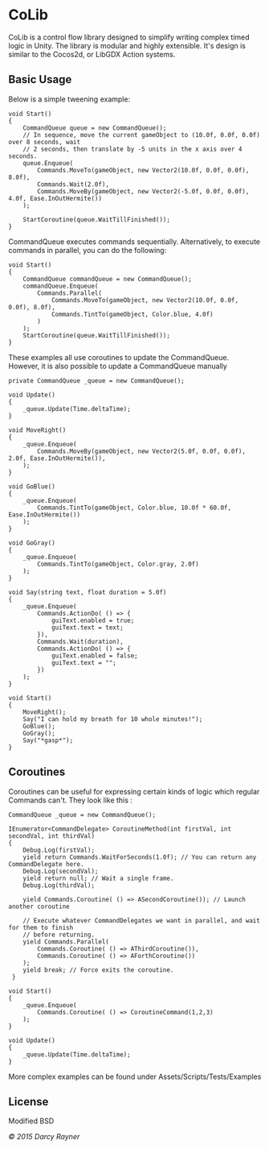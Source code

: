 CoLib
=

CoLib is a control flow library designed to simplify writing complex
timed logic in Unity. The library is modular and highly extensible. It's design
is similar to the Cocos2d, or LibGDX Action systems.

Basic Usage
-

Below is a simple tweening example:
    
    void Start()
    {
        CommandQueue queue = new CommandQueue();
        // In sequence, move the current gameObject to (10.0f, 0.0f, 0.0f) over 8 seconds, wait
        // 2 seconds, then translate by -5 units in the x axis over 4 seconds.
        queue.Enqueue(
            Commands.MoveTo(gameObject, new Vector2(10.0f, 0.0f, 0.0f), 8.0f),
            Commands.Wait(2.0f),
            Commands.MoveBy(gameObject, new Vector2(-5.0f, 0.0f, 0.0f), 4.0f, Ease.InOutHermite())
        );
        
        StartCoroutine(queue.WaitTillFinished());
    }

CommandQueue executes commands sequentially. Alternatively, to execute commands in parallel,
you can do the following:

    void Start()
    {
        CommandQueue commandQueue = new CommandQueue();
        commandQueue.Enqueue(
            Commands.Parallel(
                Commands.MoveTo(gameObject, new Vector2(10.0f, 0.0f, 0.0f), 8.0f),
                Commands.TintTo(gameObject, Color.blue, 4.0f)
            )
        );
        StartCoroutine(queue.WaitTillFinished());
    }

These examples all use coroutines to update the CommandQueue. However, it is also possible to update a CommandQueue manually

    private CommandQueue _queue = new CommandQueue();
    
    void Update()
    {
        _queue.Update(Time.deltaTime);
    }
    
    void MoveRight()
    {
        _queue.Enqueue(
            Commands.MoveBy(gameObject, new Vector2(5.0f, 0.0f, 0.0f), 2.0f, Ease.InOutHermite()),
        );
    }
    
    void GoBlue()
    {
        _queue.Enqueue(
            Commands.TintTo(gameObject, Color.blue, 10.0f * 60.0f, Ease.InOutHermite())
        );
    }
    
    void GoGray()
    {
        _queue.Enqueue(
            Commands.TintTo(gameObject, Color.gray, 2.0f)
        );
    }
    
    void Say(string text, float duration = 5.0f)
    {
        _queue.Enqueue(
            Commands.ActionDo( () => {
                guiText.enabled = true;
                guiText.text = text;
            }),
            Commands.Wait(duration),
            Commands.ActionDo( () => {
                guiText.enabled = false;
                guiText.text = "";
            })
        );
    }
    
    void Start()
    {
        MoveRight();
        Say("I can hold my breath for 10 whole minutes!");
        GoBlue();
        GoGray();
        Say("*gasp*");
    }
    
Coroutines
-

Coroutines can be useful for expressing certain kinds of logic which regular Commands can't. They look like this :

    CommandQueue _queue = new CommandQueue();

    IEnumerator<CommandDelegate> CoroutineMethod(int firstVal, int secondVal, int thirdVal)
    {
        Debug.Log(firstVal);
        yield return Commands.WaitForSeconds(1.0f); // You can return any CommandDelegate here.
        Debug.Log(secondVal);
        yield return null; // Wait a single frame.
        Debug.Log(thirdVal);
        
        yield Commands.Coroutine( () => ASecondCoroutine()); // Launch another coroutine
        
        // Execute whatever CommandDelegates we want in parallel, and wait for them to finish
        // before returning.
        yield Commands.Parallel( 
            Commands.Coroutine( () => AThirdCoroutine()),
            Commands.Coroutine( () => AForthCoroutine())
        );
        yield break; // Force exits the coroutine.
     }
        
    void Start() 
    { 
        _queue.Enqueue(
            Commands.Coroutine( () => CoroutineCommand(1,2,3)
        );
    }
     
    void Update()
    {
        _queue.Update(Time.deltaTime);
    }

More complex examples can be found under Assets/Scripts/Tests/Examples

License
-

Modified BSD

*&copy; 2015 Darcy Rayner*
